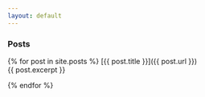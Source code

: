 ```yaml
---
layout: default
---
```

### Posts

{% for post in site.posts %}
  [{{ post.title }}]({{ post.url }})  
  {{ post.excerpt }}

{% endfor %}
